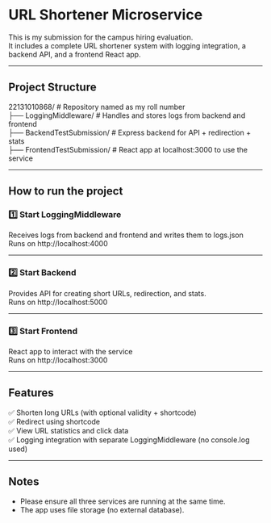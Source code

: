 # URL Shortener Microservice

This is my submission for the campus hiring evaluation.  
It includes a complete URL shortener system with logging integration, a backend API, and a frontend React app.

---

## Project Structure

22131010868/                # Repository named as my roll number  
├── LoggingMiddleware/       # Handles and stores logs from backend and frontend  
├── BackendTestSubmission/   # Express backend for API + redirection + stats  
├── FrontendTestSubmission/  # React app at localhost:3000 to use the service  

---

## How to run the project

### 1️⃣ Start LoggingMiddleware  
Receives logs from backend and frontend and writes them to logs.json  
Runs on http://localhost:4000

---

### 2️⃣ Start Backend  
Provides API for creating short URLs, redirection, and stats.  
Runs on http://localhost:5000

---

### 3️⃣ Start Frontend  
React app to interact with the service  
Runs on http://localhost:3000

---

## Features

✅ Shorten long URLs (with optional validity + shortcode)  
✅ Redirect using shortcode  
✅ View URL statistics and click data  
✅ Logging integration with separate LoggingMiddleware (no console.log used)

---

## Notes

- Please ensure all three services are running at the same time.  
- The app uses file storage (no external database).  
